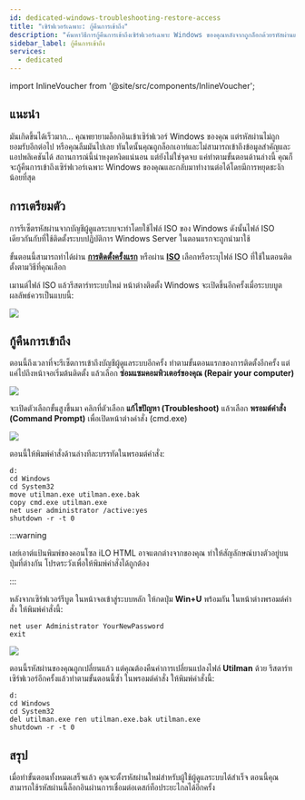 ```yaml
---
id: dedicated-windows-troubleshooting-restore-access
title: "เซิร์ฟเวอร์เฉพาะ: กู้คืนการเข้าถึง"
description: "ค้นหาวิธีการกู้คืนการเข้าถึงเซิร์ฟเวอร์เฉพาะ Windows ของคุณหลังจากถูกล็อกด้วยรหัสผ่านและลดเวลาหยุดทำงาน → เรียนรู้เพิ่มเติมตอนนี้"
sidebar_label: กู้คืนการเข้าถึง
services:
  - dedicated
---
```


import InlineVoucher from '@site/src/components/InlineVoucher';

## แนะนำ

มันเกิดขึ้นได้เร็วมาก... คุณพยายามล็อกอินเข้าเซิร์ฟเวอร์ Windows ของคุณ แต่รหัสผ่านไม่ถูกยอมรับอีกต่อไป หรือคุณลืมมันไปเลย ทันใดนั้นคุณถูกล็อกเอาท์และไม่สามารถเข้าถึงข้อมูลสำคัญและแอปพลิเคชันได้ สถานการณ์นี้น่าหงุดหงิดแน่นอน แต่ยังไม่ใช่จุดจบ แค่ทำตามขั้นตอนด้านล่างนี้ คุณก็จะกู้คืนการเข้าถึงเซิร์ฟเวอร์เฉพาะ Windows ของคุณและกลับมาทำงานต่อได้โดยมีการหยุดชะงักน้อยที่สุด

<InlineVoucher />

## การเตรียมตัว
การรีเซ็ตรหัสผ่านจากบัญชีผู้ดูแลระบบจะทำโดยใช้ไฟล์ ISO ของ Windows ดังนั้นไฟล์ ISO เดียวกันกับที่ใช้ติดตั้งระบบปฏิบัติการ Windows Server ในตอนแรกจะถูกนำมาใช้

ขั้นตอนนี้สามารถทำได้ผ่าน [**การติดตั้งครั้งแรก**](dedicated-setup.md) หรือผ่าน **[ISO](dedicated-iso.md)** เลือกหรือระบุไฟล์ ISO ที่ใช้ในตอนติดตั้งตามวิธีที่คุณเลือก

เมานต์ไฟล์ ISO แล้วรีสตาร์ทระบบใหม่ หน้าต่างติดตั้ง Windows จะเปิดขึ้นอีกครั้งเมื่อระบบบูต ผลลัพธ์ควรเป็นแบบนี้:

![](https://screensaver01.zap-hosting.com/index.php/s/XGKfQrwdcmcabY6/preview)



## กู้คืนการเข้าถึง

ตอนนี้ถึงเวลาที่จะรีเซ็ตการเข้าถึงบัญชีผู้ดูแลระบบอีกครั้ง ทำตามขั้นตอนแรกของการติดตั้งอีกครั้ง แต่แค่ไปถึงหน้าจอเริ่มต้นติดตั้ง แล้วเลือก **ซ่อมแซมคอมพิวเตอร์ของคุณ (Repair your computer)**

![](https://screensaver01.zap-hosting.com/index.php/s/qwPgHyqNaQdsqzm/preview)



จะเปิดตัวเลือกขั้นสูงขึ้นมา คลิกที่ตัวเลือก **แก้ไขปัญหา (Troubleshoot)** แล้วเลือก **พรอมต์คำสั่ง (Command Prompt)** เพื่อเปิดหน้าต่างคำสั่ง (cmd.exe)

![](https://screensaver01.zap-hosting.com/index.php/s/BEan26iNkmzECJ3/download)

ตอนนี้ให้พิมพ์คำสั่งด้านล่างทีละบรรทัดในพรอมต์คำสั่ง:

```
d:
cd Windows
cd System32
move utilman.exe utilman.exe.bak
copy cmd.exe utilman.exe
net user administrator /active:yes
shutdown -r -t 0
```
:::warning

เลย์เอาต์แป้นพิมพ์ของคอนโซล iLO HTML อาจแตกต่างจากของคุณ ทำให้สัญลักษณ์บางตัวอยู่บนปุ่มที่ต่างกัน โปรดระวังเพื่อให้พิมพ์คำสั่งได้ถูกต้อง

:::

หลังจากเซิร์ฟเวอร์รีบูต ในหน้าจอเข้าสู่ระบบหลัก ให้กดปุ่ม **Win+U** พร้อมกัน ในหน้าต่างพรอมต์คำสั่ง ให้พิมพ์คำสั่งนี้:

```
net user Administrator YourNewPassword
exit
```

![](https://screensaver01.zap-hosting.com/index.php/s/TiKJZPdg2kj5LG3/download)

ตอนนี้รหัสผ่านของคุณถูกเปลี่ยนแล้ว แต่คุณต้องคืนค่าการเปลี่ยนแปลงไฟล์ **Utilman** ด้วย รีสตาร์ทเซิร์ฟเวอร์อีกครั้งแล้วทำตามขั้นตอนนี้ซ้ำ ในพรอมต์คำสั่ง ให้พิมพ์คำสั่งนี้:

```
d:
cd Windows
cd System32
del utilman.exe ren utilman.exe.bak utilman.exe
shutdown -r -t 0
```





## สรุป

เมื่อทำขั้นตอนทั้งหมดเสร็จแล้ว คุณจะตั้งรหัสผ่านใหม่สำหรับผู้ใช้ผู้ดูแลระบบได้สำเร็จ ตอนนี้คุณสามารถใช้รหัสผ่านนี้ล็อกอินผ่านการเชื่อมต่อเดสก์ท็อประยะไกลได้อีกครั้ง

<InlineVoucher />